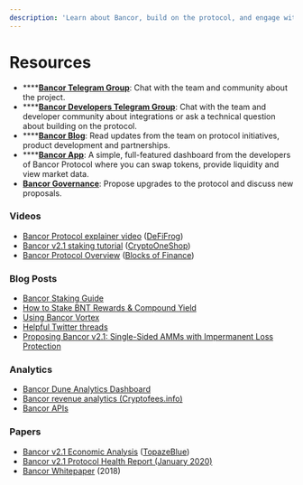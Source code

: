 ```yaml
---
description: 'Learn about Bancor, build on the protocol, and engage with the community.'
---
```


# Resources

* \*\*\*\*[**Bancor Telegram Group**](https://t.me/bancor): Chat with the team and community about the project.
* \*\*\*\*[**Bancor Developers Telegram Group**](https://t.me/BancorDevelopers): Chat with the team and developer community about integrations or ask a technical question about building on the protocol.
* \*\*\*\*[**Bancor Blog**](https://blog.bancor.network/): Read updates from the team on protocol initiatives, product development and partnerships. 
* \*\*\*\*[**Bancor App**](https://www.bancor.network/): A simple, full-featured dashboard from the developers of Bancor Protocol where you can swap tokens, provide liquidity and view market data.
* [**Bancor Governance**](http://gov.bancor.network/): Propose upgrades to the protocol and discuss new proposals.

### Videos

* [Bancor Protocol explainer video](https://twitter.com/Bancor/status/1359455683939356674?s=20) \([DeFiFrog](https://twitter.com/DeFiFrog)\)
* [Bancor v2.1 staking tutorial](https://www.youtube.com/watch?v=3P4vKIHcdas) \([CryptoOneShop](https://www.youtube.com/channel/UCNgGAqSgBp8-qxY51u1-_MA)\)
* [Bancor Protocol Overview](https://www.youtube.com/watch?v=sdd5TToLv9o&feature=youtu.be) \([Blocks of Finance](https://www.youtube.com/channel/UClepfVEmfavep2bxQFckT0A)\)

### Blog Posts

* [Bancor Staking Guide](https://blog.bancor.network/how-to-stake-earn-snx-on-bancor-v2-1-e2311bcaa235)
* [How to Stake BNT Rewards & Compound Yield](https://blog.bancor.network/how-to-stake-bnt-liquidity-mining-rewards-compound-yield-2ad40b45c002)
* [Using Bancor Vortex](https://blog.bancor.network/using-bancor-vortex-46974a1c14f9)
* [Helpful Twitter threads](https://twitter.com/CryptoDragonite/status/1359299751921938436?s=20)
* [Proposing Bancor v2.1: Single-Sided AMMs with Impermanent Loss Protection](https://blog.bancor.network/proposing-bancor-v2-1-single-sided-amm-with-elastic-bnt-supply-bcac9fe655b)

### Analytics

* [Bancor Dune Analytics Dashboard](https://duneanalytics.com/ashachaf/bancor_1)
* [Bancor revenue analytics \(Cryptofees.info\)](https://cryptofees.info/)
* [Bancor APIs](https://docs.bancor.network/rest-api/api-reference)

### Papers

* [Bancor v2.1 Economic Analysis](https://drive.google.com/file/d/1en044m2wchn85aQBcoVx2elmxEYd5kEA/view) \([TopazeBlue](https://topaze.blue/)\)
* [Bancor v2.1 Protocol Health Report \(January 2020\)](https://blog.bancor.network/bancor-v2-1-protocol-health-report-january-2020-83338c904de0)
* [Bancor Whitepaper](https://storage.googleapis.com/website-bancor/2018/04/01ba8253-bancor_protocol_whitepaper_en.pdf) \(2018\)


